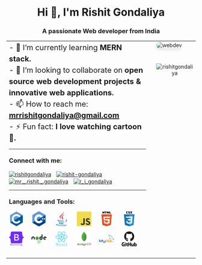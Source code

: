<h1 align="center">Hi 👋, I'm Rishit Gondaliya</h1>
<h3 align="center">A passionate Web developer from India</h3>

<table style="border: none;">
  <tr>
    <td style="vertical-align: top; padding-right: 20px;">
      <div align="left" style="font-size: 20px; line-height: 1.5;">
        - 🌱 I’m currently learning <strong>MERN stack.</strong><br>
        - 👯 I’m looking to collaborate on <strong>open source web development projects & innovative web applications.</strong><br>
        - 📫 How to reach me: <strong><a href="mailto:mrrishitgondaliya@gmail.com">mrrishitgondaliya@gmail.com</a></strong><br>
        - ⚡ Fun fact: <strong>I love watching cartoon 👻.</strong>
      </div>
      <hr>
      <h3 align="left" style="margin-top: 20px;">Connect with me:</h3>
      <p align="left">
        <a href="https://twitter.com/rishitgondaliya" target="_blank"><img align="center" src="https://raw.githubusercontent.com/rahuldkjain/github-profile-readme-generator/master/src/images/icons/Social/twitter.svg" alt="rishitgondaliya" height="30" width="40" style="margin-right: 10px;" /></a>
        <a href="https://www.linkedin.com/in/rishit-gondaliya-1b0b20250" target="_blank"><img align="center" src="https://raw.githubusercontent.com/rahuldkjain/github-profile-readme-generator/master/src/images/icons/Social/linked-in-alt.svg" alt="rishit-gondaliya" height="30" width="40" style="margin-right: 10px;" /></a>
        <a href="https://instagram.com/mr._.rishit._.gondaliya" target="_blank"><img align="center" src="https://raw.githubusercontent.com/rahuldkjain/github-profile-readme-generator/master/src/images/icons/Social/instagram.svg" alt="mr._.rishit._.gondaliya" height="30" width="40" style="margin-right: 10px;" /></a>
        <a href="https://www.codechef.com/users/r_j_gondaliya" target="_blank"><img align="center" src="https://cdn.jsdelivr.net/npm/simple-icons@3.1.0/icons/codechef.svg" alt="r_j_gondaliya" height="30" width="40" style="margin-right: 10px;" /></a>
      </p>
      <hr>
      <h3 align="left" style="margin-top: 20px;">Languages and Tools:</h3>
      <p align="left" style="display: flex; flex-wrap: wrap; align-items: center">
        <a href="https://www.cprogramming.com/" target="_blank" rel="noreferrer"><img src="https://raw.githubusercontent.com/devicons/devicon/master/icons/c/c-original.svg" alt="c" width="40" height="40" style="margin-right: 20px; margin-bottom: 10px;" /></a> 
        <a href="https://www.w3schools.com/cpp/" target="_blank" rel="noreferrer"><img src="https://raw.githubusercontent.com/devicons/devicon/master/icons/cplusplus/cplusplus-original.svg" alt="cplusplus" width="40" height="40" style="margin-right: 20px; margin-bottom: 10px;" /></a> 
        <a href="https://www.java.com" target="_blank" rel="noreferrer"><img src="https://raw.githubusercontent.com/devicons/devicon/master/icons/java/java-original.svg" alt="java" width="40" height="40" style="margin-right: 20px; margin-bottom: 10px;" /></a> 
        <a href="https://developer.mozilla.org/en-US/docs/Web/JavaScript" target="_blank" rel="noreferrer"><img src="https://raw.githubusercontent.com/devicons/devicon/master/icons/javascript/javascript-original.svg" alt="javascript" width="40" height="40" style="margin-right: 20px; margin-bottom: 10px;" /></a> 
        <a href="https://www.w3.org/html/" target="_blank" rel="noreferrer"><img src="https://raw.githubusercontent.com/devicons/devicon/master/icons/html5/html5-original-wordmark.svg" alt="html5" width="40" height="40" style="margin-right: 20px; margin-bottom: 10px;" /></a> 
        <a href="https://www.w3schools.com/css/" target="_blank" rel="noreferrer"><img src="https://raw.githubusercontent.com/devicons/devicon/master/icons/css3/css3-original-wordmark.svg" alt="css3" width="40" height="40" style="margin-right: 20px; margin-bottom: 10px;" /></a> 
        <a href="https://getbootstrap.com" target="_blank" rel="noreferrer"><img src="https://raw.githubusercontent.com/devicons/devicon/master/icons/bootstrap/bootstrap-plain-wordmark.svg" alt="bootstrap" width="40" height="40" style="margin-right: 20px; margin-bottom: 10px;" /></a> 
        <a href="https://nodejs.org" target="_blank" rel="noreferrer"><img src="https://raw.githubusercontent.com/devicons/devicon/master/icons/nodejs/nodejs-original-wordmark.svg" alt="nodejs" width="40" height="40" style="margin-right: 20px; margin-bottom: 10px;" /></a> 
        <a href="https://reactjs.org/" target="_blank" rel="noreferrer"><img src="https://raw.githubusercontent.com/devicons/devicon/master/icons/react/react-original-wordmark.svg" alt="react" width="40" height="40" style="margin-right: 20px; margin-bottom: 10px;" /></a> 
        <a href="https://www.mongodb.com/" target="_blank" rel="noreferrer"><img src="https://raw.githubusercontent.com/devicons/devicon/master/icons/mongodb/mongodb-original-wordmark.svg" alt="mongodb" width="40" height="40" style="margin-right: 20px; margin-bottom: 10px;" /></a> 
        <a href="https://www.mysql.com/" target="_blank" rel="noreferrer"><img src="https://raw.githubusercontent.com/devicons/devicon/master/icons/mysql/mysql-original-wordmark.svg" alt="mysql" width="40" height="40" style="margin-right: 20px; margin-bottom: 10px;" /></a>
        <a href="https://github.com/" target="_blank" rel="noreferrer"><img src="https://raw.githubusercontent.com/devicons/devicon/master/icons/github/github-original-wordmark.svg" alt="github" width="40" height="40" style="margin-right: 20px; margin-bottom: 10px;" /></a>
      </p>
    </td>
    <td style="vertical-align: top;">
      <img src="https://github.com/rishitgondaliya/rishitgondaliya/assets/143270593/33174567-64ea-437c-96e8-19775dbe74a7" alt="webdev" width="800" height="260" style="border-radius: 10px; box-shadow: 0 4px 8px rgba(0, 0, 0, 0.1);">
      <p style="text-align: center; margin-top: 20px;"><img align="center" src="https://github-readme-stats.vercel.app/api?username=rishitgondaliya&show_icons=true&locale=en" alt="rishitgondaliya" style="margin-top: 20px;" /></p>
    </td>
  </tr>
</table>
